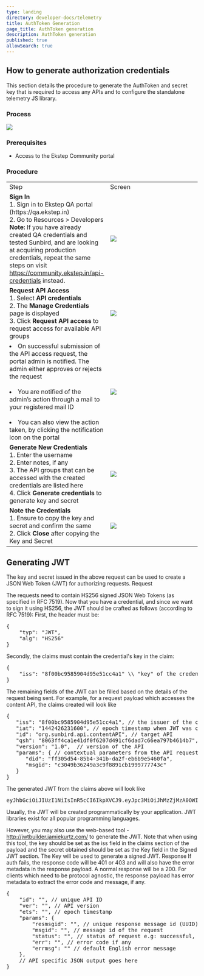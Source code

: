 ```yaml
---
type: landing
directory: developer-docs/telemetry
title: AuthToken Generation 
page_title: AuthToken generation
description: AuthToken generation
published: true
allowSearch: true
---
```


## How to generate authorization credentials

This section details the procedure to generate the AuthToken and secret key that is required to access any APIs and to configure the standalone telemetry JS library.

### Process

<img src="developer-docs/installation/images/telemetry_service2.png">

### Prerequisites

* Access to the Ekstep Community portal

### Procedure

<table>
  <tr>
    <td style="width:35%;">Step</td>
    <td style="width:65%;">Screen</td>
  </tr>
  <tr>
    <td><strong>Sign In</strong> <br>1. Sign in to  Ekstep QA portal (https://qa.ekstep.in) <br>2. Go to Resources > Developers <br> <strong>Note:</strong> If you have already created QA credentials and tested Sunbird, and are looking at acquiring production credentials, repeat the same steps on visit <a href="https://community.ekstep.in/api-credentials" target="_blank">https://community.ekstep.in/api-credentials</a> instead.</td>
    <td><img src="developer-docs/installation/images/telemetry_service3.png"></td>
  </tr>
  <tr>
    <td><strong>Request API Access</strong> <br>1. Select <strong>API credentials</strong> <br>2. The <strong>Manage Credentials</strong> page is displayed
<br>3. Click <strong>Request API access</strong> to request access for available API groups</td>
    <td><img src="developer-docs/installation/images/telemetry_service4.png"></td>
  </tr>
  <tr>
    <td><li>On successful submission of the API access request, the portal admin is notified. The admin either approves or rejects the request</li> <br><li> You are notified of the admin’s action through a mail to your registered mail ID </li> <br> <li>You can also view the action taken, by clicking the notification icon on the portal</li></td>
    <td><img src="developer-docs/installation/images/telemetry_service5.png"></td>
  </tr>
  <tr>
    <td><strong>Generate New Credentials</strong> <br>1. Enter the username <br>2. Enter notes, if any <br>3. The API groups that can be accessed with the created credentials are listed here <br>4. Click <strong>Generate credentials</strong> to generate key and secret</td>
    <td><img src="developer-docs/installation/images/telemetry_service6.png"></td>
  </tr>
  <tr>
    <td><strong>Note the Credentials</strong> <br>1. Ensure to copy the key and secret and confirm the same <br>2. Click <strong>Close</strong> after copying the Key and Secret
</td>
    <td><img src="developer-docs/installation/images/telemetry_service7.png"></td>
  </tr>
</table>

## Generating JWT

The key and secret issued in the above request can be used to create a JSON Web Token (JWT) for authorizing requests.
Request

The requests need to contain HS256 signed JSON Web Tokens (as specified in RFC 7519). Now that you have a credential, and since we want to sign it using HS256, the JWT should be crafted as follows (according to RFC 7519):
First, the header must be:

<pre>
{
    "typ": "JWT",
    "alg": "HS256"
}
</pre>


Secondly, the claims must contain the credential's key in the claim:

<pre>
{
    "iss": "8f00bc9585904d95e51cc4a1" \\ "key" of the credential  shared above.
}
</pre>

The remaining fields of the JWT can be filled based on the details of the request being sent. For example, for a request payload which accesses the content API, the claims created will look like

<pre>
{
   "iss": "8f00bc9585904d95e51cc4a1", // the issuer of the claim or the "key"
   "iat": "1442426231600", // epoch timestamp when JWT was created
   "id": "org.sunbird.api.contentAPI", // target API
   "qsh": "8063ff4ca1e41df0f6207d491cf6dad7c66ea797b4614b7", // hashed query string
   "version": "1.0",  // version of the API
   "params": { // contextual parameters from the API request
      "did": "ff305d54-85b4-341b-da2f-eb6b9e5460fa", 
      "msgid": "c3049b36249a3c9f8891cb1999777743c"
   }
}
</pre>

The generated JWT from the claims above will look like

<pre>
eyJhbGciOiJIUzI1NiIsInR5cCI6IkpXVCJ9.eyJpc3MiOiJhMzZjMzA0OWIzNjI0OWEzYzlmODg5MWNiMTI3MjQzYyIsImlhdCI6IjE0NDI0MjYyMzE2MDAiLCJpZCI6Im9yZy5la3N0ZXAuYXBpLmRhdGFTZXQiLCJxc2giOiI4MDYzZmY0Y2ExZTQxZGYwZjYyMDdkNDkxY2Y2ZGFkN2M2NmVhNzk3YjQ2MTRiNyIsInZlcnNpb24iOiIxLjAiLCJwYXJhbXMiOnsiZGlkIjoiZmYzMDVkNTQtODViNC0zNDFiLWRhMmYtZWI2YjllNTQ2MGZhIiwibXNnaWQiOiJjMzA0OWIzNjI0OWEzYzlmODg5MWNiMTk5OTc3Nzc0M2MifX0.rww4BN-EfnAXKTRltQChYA3KM31GzyEF-YpYvIBzw1I
</pre>

Usually, the JWT will be created programmatically by your application. JWT libraries exist for all popular programming languages.

However, you may also use the web-based tool - http://jwtbuilder.jamiekurtz.com/ to generate the JWT. Note that when using this tool, the key should be set as the iss field in the claims section of the payload and the secret obtained should be set as the Key field in the Signed JWT section. The Key will be used to generate a signed JWT.
Response
If auth fails, the response code will be 401 or 403 and will also have the error metadata in the response payload. A normal response will be a 200. For clients which need to be protocol agnostic, the response payload has error metadata to extract the error code and message, if any.

<pre>
{
    "id": "", // unique API ID
    "ver": "", // API version
    "ets": "", // epoch timestamp 
    "params": {
        "resmsgid": "", // unique response message id (UUID)
        "msgid": "", // message id of the request
        "status": "", // status of request e.g: successful, failed etc
        "err": "", // error code if any
        "errmsg": "" // default English error message
    },
    // API specific JSON output goes here
}
</pre>
